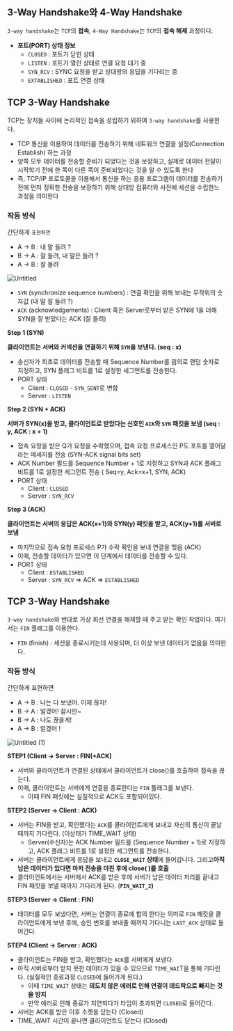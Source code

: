 ## 3-Way Handshake와 4-Way Handshake

`3-way handshake`는 `TCP`의 **접속**, `4-Way Handshake`는 `TCP`의 **접속 해제** 과정이다.

- **포트(PORT) 상태 정보**
  - `CLOSED` : 포트가 닫힌 상태
  - `LISTEN` : 포트가 열린 상태로 연결 요청 대기 중
  - `SYN_RCV` : SYNC 요청을 받고 상대방의 응답을 기다리는 중
  - `EXTABLISHED` : 포트 연결 상태

## TCP 3-Way Handshake

TCP는 장치들 사이에 논리적인 접속을 성립하기 위하여 `3-way handshake`를 사용한다.

- TCP 통신을 이용하여 데이터를 전송하기 위해 네트워크 연결을 설정(Connection Establish) 하는 과정
- 양쪽 모두 데이터를 전송할 준비가 되었다는 것을 보장하고, 실제로 데이터 전달이 시작학기 전에 한 쪽이 다른 쪽이 준비되었다는 것을 알 수 있도록 한다
- 즉, TCP/IP 프로토콜을 이용해서 통신을 하는 응용 프로그램이 데이터를 전송하기 전에 먼저 정확한 전송을 보장하기 위해 상대방 컴퓨터와 사전에 세션을 수립한느 과정을 의미한다

### 작동 방식

간단하게 `표현하면`

- A → B : 내 말 들려 ?
- B → A : 잘 들려, 내 말은 들려 ?
- A → B : 잘 들려

![Untitled](https://user-images.githubusercontent.com/101804857/200210061-b399c1c6-834a-4b48-9538-0734b69011a4.png)

- `SYN` (synchronize sequence numbers) : 연결 확인을 위해 보내는 무작위의 숫자값 (내 말 잘 들려 ?)
- `ACK` (acknowledgements) : Client 혹은 Server로부터 받은 SYN에 1을 더해 SYN을 잘 받았다는 ACK (잘 들려)

**Step 1 (SYN)**

**클라이언트는 서버와 커넥션을 연결하기 위해 `SYN`을 보낸다. (seq : x)**

- 송신자가 최초로 데이터를 전송할 때 Sequence Number를 읨의로 랜덤 숫자로 지정하고, SYN 플래그 비트를 1로 설정한 세그먼트를 전송한다.
- PORT 상태
  - Client : `CLOSED` - `SYN_SENT`로 변함
  - Server : `LISTEN`

**Step 2 (SYN + ACK)**

**서버가 SYN(x)을 받고, 클라이언트로 받았다는 신호인 `ACK`와 `SYN` 패킷을 보냄 (seq : y, ACK : x + 1)**

- 접속 요청을 받은 Q가 요청을 수락했으며, 접속 요청 프로세스인 P도 포트를 열어달라는 메세지를 전송 (SYN-ACK signal bits set)
- ACK Number 필드를 Sequence Number + 1로 지정하고 SYN과 ACK 플래그 비트를 1로 설정한 세그먼트 전송 ( Seq=y, Ack=x+1, SYN, ACK)
- PORT 상태
  - Client : `CLOSED`
  - Server : `SYN_RCV`

**Step 3 (ACK)**

**클라이언트는 서버의 응답은 ACK(x+1)와 SYN(y) 패킷을 받고, ACK(y+1)를 서버로 보냄**

- 마지막으로 접속 요청 프로세스 P가 수락 확인을 보내 연결을 맺음 (ACK)
- 이때, 전송할 데이터가 있으면 이 단계에서 데이터를 전송할 수 있다.
- PORT 상태
  - Client : `ESTABLISHED`
  - Server : `SYN_RCV` ⇒ ACK ⇒ `ESTABLISHED`

## TCP 3-Way Handshake

`3-way handshake`와 반대로 가상 회선 연결을 해제할 때 주고 받는 확인 작업이다. 여기서는 `FIN` 플래그를 이용한다.

- `FIN` (finish) : 세션을 종료시키는데 사용되며, 더 이상 보낸 데이터가 없음을 의미한다.

### 작동 방식

간단하게 표현하면

- A → B : 나는 다 보냈어. 이제 끊자!
- B → A : 알겠어! 잠시만~
- B → A : 나도 끊을게!
- A → B : 알겠어 !

![Untitled (1)](https://user-images.githubusercontent.com/101804857/200210135-c15067d0-e737-4cc2-af2b-2cc6355c1215.png)

**STEP1 (Client → Server : FIN(+ACK)**

- 서버와 클라이언트가 연결된 상태에서 클라이언트가 close()를 호출하여 접속을 끊는다.
- 이때, 클라이언트는 서버에게 연결을 종료한다는 `FIN` 플래그를 보낸다.
  - 이때 FIN 패킷에는 실질적으로 ACK도 포함되어있다.

**STEP2 (Server → Client : ACK)**

- 서버는 FIN을 받고, 확인했다는 `ACK`를 클라이언트에게 보내고 자신의 통신이 끝날때까지 기다린다. (이상태가 TIME_WAIT 상태)
  - Server(수신자)는 ACK Number 필드를 (Sequence Number + 1)로 지정하고, ACK 플래그 비트를 1로 설정한 세그먼트를 전송한다.
- 서버는 클라이언트에게 응답을 보내고 **`CLOSE_WAIT` 상태**에 들어갑니다. 그리고**아직 남은 데이터가 있다면 마저 전송을 마친 후에 close( )를 호출**
- 클라이언트에서는 서버에서 ACK를 받은 후에 서버가 남은 데이터 처리를 끝내고 FIN 패킷을 보낼 때까지 기다리게 된다. (**`FIN_WAIT_2`)**

**STEP3 (Server → Client : FIN)**

- 데이터를 모두 보냈다면, 서버는 연결이 종료에 합의 한다는 의미로 `FIN` 패킷을 클라이언트에게 보낸 후에, 승인 번호를 보내줄 때까지 기다니는 `LAST_ACK` 상태로 들어간다.

**STEP4 (Client → Server : ACK)**

- 클라이언트는 FIN을 받고, 확인했다는 `ACK`를 서버에게 보낸다.
- 아직 서버로부터 받지 못한 데이터가 있을 수 있으므로 `TIME_WAI`T을 통해 기다린다. (실질적인 종료과정 `CLOSED`에 들어가게 된다.)
  - 이때 `TIME_WAIT` 상태는 **의도치 않은 에러로 인해 연결이 데드락으로 빠지는 것을 방지**
  - 만약 에러로 인해 종료가 지연되다가 타임이 초과되면 `CLOSED`로 들어간다.
- 서버는 ACK를 받은 이후 소켓을 닫는다 (Closed)
- TIME_WAIT 시간이 끝나면 클라이언트도 닫는다 (Closed)
